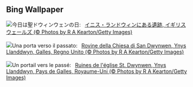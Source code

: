 ## Bing Wallpaper
![](https://www.bing.com/th?id=OHR.DwynwensDay_JA-JP1767839645_UHD.jpg&w=1000)今日は聖ドウィンウェンの日:&nbsp;&ensp;[イニス・ランドウィンにある遺跡, イギリス ウェールズ (© Photos by R A Kearton/Getty Images)](https://www.bing.com/th?id=OHR.DwynwensDay_JA-JP1767839645_UHD.jpg)
<br><br/>
![](https://www.bing.com/th?id=OHR.DwynwensDay_IT-IT3386589226_UHD.jpg&w=1000)Una porta verso il passato:&nbsp;&ensp;[Rovine della Chiesa di San Dwynwen, Ynys Llanddwyn, Galles, Regno Unito (© Photos by R A Kearton/Getty Images)](https://www.bing.com/th?id=OHR.DwynwensDay_IT-IT3386589226_UHD.jpg)
<br><br/>
![](https://www.bing.com/th?id=OHR.DwynwensDay_FR-FR7589802554_UHD.jpg&w=1000)Un portail vers le passé:&nbsp;&ensp;[Ruines de l'église St. Dwynwen, Ynys Llanddwyn, Pays de Galles, Royaume-Uni (© Photos by R A Kearton/Getty Images)](https://www.bing.com/th?id=OHR.DwynwensDay_FR-FR7589802554_UHD.jpg)
<br><br/>
